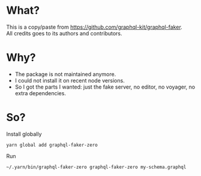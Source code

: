 # What?

This is a copy/paste from https://github.com/graphql-kit/graphql-faker.  
All credits goes to its authors and contributors.

# Why?

- The package is not maintained anymore.
- I could not install it on recent node versions.
- So I got the parts I wanted: just the fake server, no editor, no voyager, no extra dependencies.

# So?

Install globally
```
yarn global add graphql-faker-zero
```

Run
```
~/.yarn/bin/graphql-faker-zero graphql-faker-zero my-schema.graphql
```




